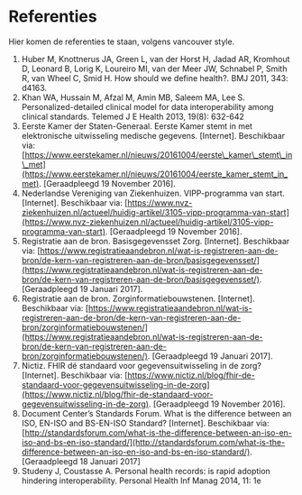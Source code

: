 # Referenties

Hier komen de referenties te staan, volgens vancouver style.

1. Huber M, Knottnerus JA, Green L, van der Horst H, Jadad AR, Kromhout D, Leonard B, Lorig K, Loureiro MI, van der Meer JW, Schnabel P, Smith R, van Wheel C, Smid H. How should we define health?. BMJ 2011, 343: d4163.
2. Khan WA, Hussain M, Afzal M, Amin MB, Saleem MA, Lee S. Personalized-detailed clinical model for data interoperability
   among clinical standards. Telemed J E Health 2013, 19\(8\): 632-642
3. Eerste Kamer der Staten-Generaal. Eerste Kamer stemt in met elektronische uitwisseling medische gegevens. \[Internet\]. Beschikbaar via: [https://www.eerstekamer.nl/nieuws/20161004/eerste\_kamer\_stemt\_in\_met](https://www.eerstekamer.nl/nieuws/20161004/eerste_kamer_stemt_in_met). \[Geraadpleegd 19 November 2016\].
4. Nederlandse Vereniging van Ziekenhuizen. VIPP-programma van start. \[Internet\]. Beschikbaar via: [https://www.nvz-ziekenhuizen.nl/actueel/huidig-artikel/3105-vipp-programma-van-start](https://www.nvz-ziekenhuizen.nl/actueel/huidig-artikel/3105-vipp-programma-van-start). \[Geraadpleegd 19 November 2016\].
5. Registratie aan de bron. Basisgegevensset Zorg. \[Internet\]. Beschikbaar via: [https://www.registratieaandebron.nl/wat-is-registreren-aan-de-bron/de-kern-van-registreren-aan-de-bron/basisgegevensset/](https://www.registratieaandebron.nl/wat-is-registreren-aan-de-bron/de-kern-van-registreren-aan-de-bron/basisgegevensset/). \[Geraadpleegd 19 Januari 2017\].
6. Registratie aan de bron. Zorginformatiebouwstenen. \[Internet\]. Beschikbaar via: [https://www.registratieaandebron.nl/wat-is-registreren-aan-de-bron/de-kern-van-registreren-aan-de-bron/zorginformatiebouwstenen/](https://www.registratieaandebron.nl/wat-is-registreren-aan-de-bron/de-kern-van-registreren-aan-de-bron/zorginformatiebouwstenen/). \[Geraadpleegd 19 Januari 2017\].
7. Nictiz. FHIR dé standaard voor gegevensuitwisseling in de zorg? \[Internet\]. Beschikbaar via: [https://www.nictiz.nl/blog/fhir-de-standaard-voor-gegevensuitwisseling-in-de-zorg](https://www.nictiz.nl/blog/fhir-de-standaard-voor-gegevensuitwisseling-in-de-zorg). \[Geraadpleegd 19 November 2016\].
8. Document Center’s Standards Forum. What is the difference between an ISO, EN-ISO and BS-EN-ISO Standard? \[Internet\]. Beschikbaar via: [http://standardsforum.com/what-is-the-difference-between-an-iso-en-iso-and-bs-en-iso-standard/](http://standardsforum.com/what-is-the-difference-between-an-iso-en-iso-and-bs-en-iso-standard/). \[Geraadpleegd 18 Januari 2017\]
9. Studeny J, Coustasse A. Personal health records: is rapid adoption hindering interoperability. Personal Health Inf Manag 2014, 11: 1e




